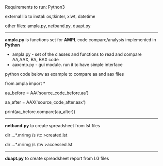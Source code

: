 Requirements to run:
Python3

external lib to instal: os,tkinter, xlwt, datetime

other files: ampla.py, netband.py, duapt.py

---------------------------------

**ampla.py** is functions set for **AMPL** code compare/analysis implemented in **Python**

* ampla.py - set of the classes and functions to read and compare AA,AAX, BA, BAX code
* aaxcmp.py - gui module. run it to have simple interface

python code below as example to compare aa and aax files

from ampla import *

aa_before = AA('source_code_before.aa')

aa_after = AAX('source_code_after.aax')

print(aa_before.compare(aa_after))

--------------------------------------------------

**netband.py** to create spreadsheet from lst files

dir ...\*.mrimg /s /tc >created.lst

dir ...\*.mrimg /s /tw >accessed.lst

--------------------------------------------------

**duapt.py** to create spreadsheet report from LG files
